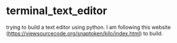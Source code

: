 # terminal_text_editor
trying to build a text editor using python. I am following this website (https://viewsourcecode.org/snaptoken/kilo/index.html) to build.
